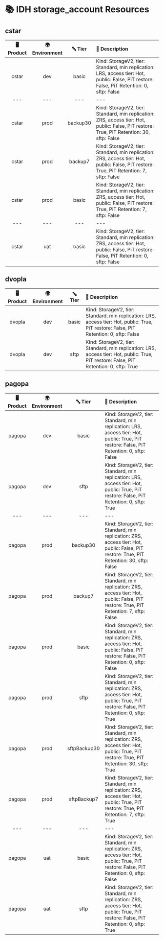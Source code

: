 # 📚 IDH storage_account Resources

## cstar
| 🖥️ Product  | 🌍 Environment | 🔤 Tier | 📝 Description |
|:-------------:|:----------------:|:---------:|:----------------|
| cstar | dev |  basic | Kind: StorageV2, tier: Standard, min replication: LRS, access tier: Hot, public: False, PiT restore: False, PiT Retention: 0, sftp: False |
|---|---|---|---|
| cstar | prod |  backup30 | Kind: StorageV2, tier: Standard, min replication: ZRS, access tier: Hot, public: False, PiT restore: True, PiT Retention: 30, sftp: False |
| cstar | prod |  backup7 | Kind: StorageV2, tier: Standard, min replication: ZRS, access tier: Hot, public: False, PiT restore: True, PiT Retention: 7, sftp: False |
| cstar | prod |  basic | Kind: StorageV2, tier: Standard, min replication: ZRS, access tier: Hot, public: False, PiT restore: True, PiT Retention: 7, sftp: False |
|---|---|---|---|
| cstar | uat |  basic | Kind: StorageV2, tier: Standard, min replication: ZRS, access tier: Hot, public: False, PiT restore: False, PiT Retention: 0, sftp: False |
## dvopla
| 🖥️ Product  | 🌍 Environment | 🔤 Tier | 📝 Description |
|:-------------:|:----------------:|:---------:|:----------------|
| dvopla | dev |  basic | Kind: StorageV2, tier: Standard, min replication: LRS, access tier: Hot, public: True, PiT restore: False, PiT Retention: 0, sftp: False |
| dvopla | dev |  sftp | Kind: StorageV2, tier: Standard, min replication: LRS, access tier: Hot, public: True, PiT restore: False, PiT Retention: 0, sftp: True |
## pagopa
| 🖥️ Product  | 🌍 Environment | 🔤 Tier | 📝 Description |
|:-------------:|:----------------:|:---------:|:----------------|
| pagopa | dev |  basic | Kind: StorageV2, tier: Standard, min replication: LRS, access tier: Hot, public: True, PiT restore: False, PiT Retention: 0, sftp: False |
| pagopa | dev |  sftp | Kind: StorageV2, tier: Standard, min replication: LRS, access tier: Hot, public: True, PiT restore: False, PiT Retention: 0, sftp: True |
|---|---|---|---|
| pagopa | prod |  backup30 | Kind: StorageV2, tier: Standard, min replication: ZRS, access tier: Hot, public: False, PiT restore: True, PiT Retention: 30, sftp: False |
| pagopa | prod |  backup7 | Kind: StorageV2, tier: Standard, min replication: ZRS, access tier: Hot, public: False, PiT restore: True, PiT Retention: 7, sftp: False |
| pagopa | prod |  basic | Kind: StorageV2, tier: Standard, min replication: ZRS, access tier: Hot, public: False, PiT restore: False, PiT Retention: 0, sftp: False |
| pagopa | prod |  sftp | Kind: StorageV2, tier: Standard, min replication: ZRS, access tier: Hot, public: True, PiT restore: False, PiT Retention: 0, sftp: True |
| pagopa | prod |  sftpBackup30 | Kind: StorageV2, tier: Standard, min replication: ZRS, access tier: Hot, public: True, PiT restore: True, PiT Retention: 30, sftp: True |
| pagopa | prod |  sftpBackup7 | Kind: StorageV2, tier: Standard, min replication: ZRS, access tier: Hot, public: True, PiT restore: True, PiT Retention: 7, sftp: True |
|---|---|---|---|
| pagopa | uat |  basic | Kind: StorageV2, tier: Standard, min replication: ZRS, access tier: Hot, public: True, PiT restore: False, PiT Retention: 0, sftp: False |
| pagopa | uat |  sftp | Kind: StorageV2, tier: Standard, min replication: ZRS, access tier: Hot, public: True, PiT restore: False, PiT Retention: 0, sftp: True |
